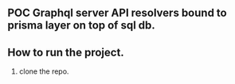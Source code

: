 ## POC Graphql server API resolvers bound to prisma layer on top of sql db.

## How to run the project.
1. clone the repo.
